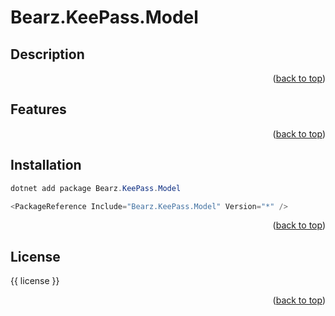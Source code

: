 # Bearz.KeePass.Model
<a name="top"></a>

## Description

<p align="right">(<a href="#top">back to top</a>)</p>

## Features 

<p align="right">(<a href="#top">back to top</a>)</p>

## Installation

```powershell
dotnet add package Bearz.KeePass.Model
```

```powershell 
<PackageReference Include="Bearz.KeePass.Model" Version="*" />
```

<p align="right">(<a href="#top">back to top</a>)</p>

## License 

{{ license }}

<p align="right">(<a href="#top">back to top</a>)</p>
